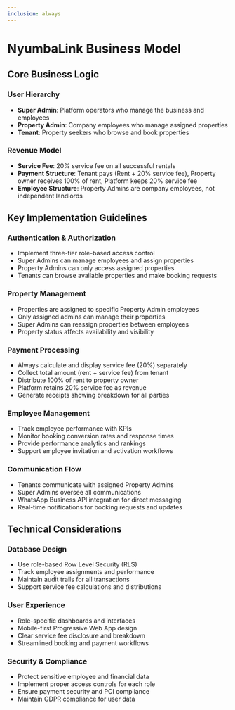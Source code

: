 ```yaml
---
inclusion: always
---
```


# NyumbaLink Business Model

## Core Business Logic

### User Hierarchy
- **Super Admin**: Platform operators who manage the business and employees
- **Property Admin**: Company employees who manage assigned properties
- **Tenant**: Property seekers who browse and book properties

### Revenue Model
- **Service Fee**: 20% service fee on all successful rentals
- **Payment Structure**: Tenant pays (Rent + 20% service fee), Property owner receives 100% of rent, Platform keeps 20% service fee
- **Employee Structure**: Property Admins are company employees, not independent landlords

## Key Implementation Guidelines

### Authentication & Authorization
- Implement three-tier role-based access control
- Super Admins can manage employees and assign properties
- Property Admins can only access assigned properties
- Tenants can browse available properties and make booking requests

### Property Management
- Properties are assigned to specific Property Admin employees
- Only assigned admins can manage their properties
- Super Admins can reassign properties between employees
- Property status affects availability and visibility

### Payment Processing
- Always calculate and display service fee (20%) separately
- Collect total amount (rent + service fee) from tenant
- Distribute 100% of rent to property owner
- Platform retains 20% service fee as revenue
- Generate receipts showing breakdown for all parties

### Employee Management
- Track employee performance with KPIs
- Monitor booking conversion rates and response times
- Provide performance analytics and rankings
- Support employee invitation and activation workflows

### Communication Flow
- Tenants communicate with assigned Property Admins
- Super Admins oversee all communications
- WhatsApp Business API integration for direct messaging
- Real-time notifications for booking requests and updates

## Technical Considerations

### Database Design
- Use role-based Row Level Security (RLS)
- Track employee assignments and performance
- Maintain audit trails for all transactions
- Support service fee calculations and distributions

### User Experience
- Role-specific dashboards and interfaces
- Mobile-first Progressive Web App design
- Clear service fee disclosure and breakdown
- Streamlined booking and payment workflows

### Security & Compliance
- Protect sensitive employee and financial data
- Implement proper access controls for each role
- Ensure payment security and PCI compliance
- Maintain GDPR compliance for user data